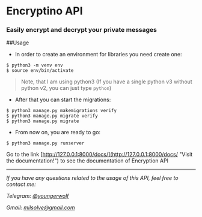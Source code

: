 # Encryptino API
### Easily encrypt and decrypt your private messages

##Usage
+ In order to create an environment for libraries you need create one:
```console
$ python3 -m venv env
$ source env/bin/activate
```
>Note, that I am using python3 (If you have a single python v3 without python v2, you can just type `python`)
+ After that you can start the migrations:
```console
$ python3 manage.py makemigrations verify
$ python3 manage.py migrate verify
$ python3 manage.py migrate
```

+ From now on, you are ready to go:
```console
$ python3 manage.py runserver
```

Go to the link [http://127.0.0.1:8000/docs/](http://127.0.0.1:8000/docs/ "Visit the documentation!") to see the documentation of Encryption API

<hr>

*If you have any questions related to the usage of this API, feel free to contact me:*

*Telegram: [@youngerwolf](https://t.me/youngerwolf "Contact me via telegram!")*

*Gmail: [milsolve@gmail.com](mailto:milsolve@gmail.com "Contact me via gmail!")*

